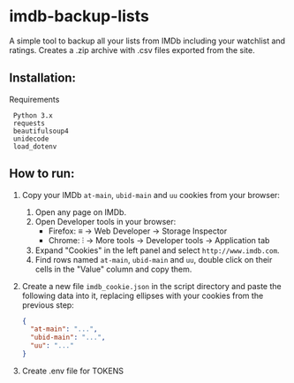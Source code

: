 # imdb-backup-lists

A simple tool to backup all your lists from IMDb including your watchlist and ratings. Creates a .zip archive with .csv files exported from the site.

## Installation:

 Requirements

     Python 3.x
     requests
     beautifulsoup4
     unidecode
     load_dotenv


## How to run:

1. Copy your IMDb `at-main`, `ubid-main` and `uu` cookies from your browser:
   1. Open any page on IMDb.
   2. Open Developer tools in your browser:
      - Firefox: ≡ → Web Developer → Storage Inspector
      - Chrome: ⫶ → More tools → Developer tools → Application tab
   3. Expand "Cookies" in the left panel and select `http://www.imdb.com`.
   4. Find rows named `at-main`, `ubid-main` and `uu`, double click on their cells in the "Value" column and copy them.

2. Create a new file `imdb_cookie.json` in the script directory and paste the following data into it, replacing ellipses with your cookies from the previous step:
   ```json
   {
     "at-main": "...",
     "ubid-main": "...",
     "uu": "..."
   }
   ```
3. Create .env file for TOKENS
